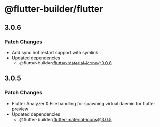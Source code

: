 # @flutter-builder/flutter

## 3.0.6

### Patch Changes

- Add sync hot restart support with symlink
- Updated dependencies
  - @flutter-builder/flutter-material-icons@3.0.6

## 3.0.5

### Patch Changes

- Flutter Analyzer & File handling for spawning virtual daemin for flutter preview
- Updated dependencies
  - @flutter-builder/flutter-material-icons@3.0.5
